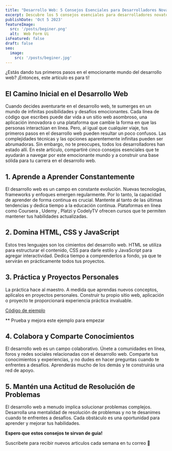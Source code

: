 ```yaml
---
title: "Desarrollo Web: 5 Consejos Esenciales para Desarrolladores Novatos"
excerpt: Descubre los 5 consejos esenciales para desarrolladores novatos en el emocionante mundo del desarrollo web. Aprende a mantener tus habilidades actualizadas, domina los fundamentos y desarrolla una mentalidad de resolución de problemas. ¡Inicia tu carrera con éxito!
publishDate: 'Oct 5 2023'
featureImage:
  src: '/posts/beginer.png'
  alt:  Web Form Ui
isFeatured: false
draft: false
seo:
  image:
    src: '/posts/beginer.jpg'
---
```


¿Estás dando tus primeros pasos en el emocionante mundo del desarrollo web? ¡Entonces, este artículo es para ti!

## El Camino Inicial en el Desarrollo Web

Cuando decides aventurarte en el desarrollo web, te sumerges en un mundo de infinitas posibilidades y desafíos emocionantes. Cada línea de código que escribes puede dar vida a un sitio web asombroso, una aplicación innovadora o una plataforma que cambie la forma en que las personas interactúan en línea.
Pero, al igual que cualquier viaje, tus primeros pasos en el desarrollo web pueden resultar un poco confusos. Las complejidades técnicas y las opciones aparentemente infinitas pueden ser abrumadoras. Sin embargo, no te preocupes, todos los desarrolladores han estado allí.
En este artículo, compartiré cinco consejos esenciales que te ayudarán a navegar por este emocionante mundo y a construir una base sólida para tu carrera en el desarrollo web.

## 1. Aprende a Aprender Constantemente

El desarrollo web es un campo en constante evolución. Nuevas tecnologías, frameworks y enfoques emergen regularmente. Por lo tanto, la capacidad de aprender de forma continua es crucial. Mantente al tanto de las últimas tendencias y dedica tiempo a la educación continua. Plataformas en línea como Coursera , Udemy , Platzi y CodelyTV ofrecen cursos que te permiten mantener tus habilidades actualizadas.

## 2. Domina HTML, CSS y JavaScript

Estos tres lenguajes son los cimientos del desarrollo web. HTML se utiliza para estructurar el contenido, CSS para darle estilo y JavaScript para agregar interactividad. Dedica tiempo a comprenderlos a fondo, ya que te servirán en prácticamente todos tus proyectos.

## 3. Práctica y Proyectos Personales

La práctica hace al maestro. A medida que aprendas nuevos conceptos, aplícalos en proyectos personales. Construir tu propio sitio web, aplicación o proyecto te proporcionará experiencia práctica invaluable.

[Código de ejemplo](https://codepen.io/Carlos-Batista-the-bashful/pen/gOZBqBN)

** Prueba y mejora este ejemplo para empezar

## 4. Colabora y Comparte Conocimientos

El desarrollo web es un campo colaborativo. Únete a comunidades en línea, foros y redes sociales relacionadas con el desarrollo web. Comparte tus conocimientos y experiencias, y no dudes en hacer preguntas cuando te enfrentes a desafíos. Aprenderás mucho de los demás y te construirás una red de apoyo.

## 5. Mantén una Actitud de Resolución de Problemas

El desarrollo web a menudo implica solucionar problemas complejos. Desarrolla una mentalidad de resolución de problemas y no te desanimes cuando te enfrentes a desafíos. Cada obstáculo es una oportunidad para aprender y mejorar tus habilidades.

__Espero que estos consejos te sirvan de guia!__

Suscribete para recibir nuevos articulos cada semana en tu correo 📧